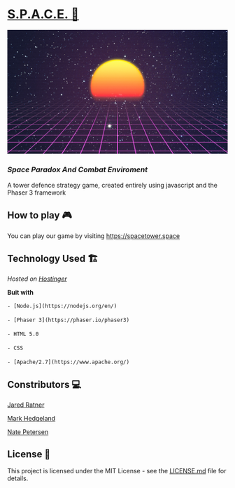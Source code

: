 # [S.P.A.C.E. :rocket:](https://spacetower.space)

![](https://raw.githubusercontent.com/OrangeB0lt/S.P.A.C.E./master/assets/web/background1.jpg)

### *Space Paradox And Combat Enviroment*

 A tower defence strategy game, created entirely using javascript and the Phaser 3 framework

## How to play :video_game:

You can play our game by visiting https://spacetower.space

## Technology Used :building_construction:

*Hosted on [Hostinger](https://hostinger.com)*

<b>Buit with</b>

    - [Node.js](https://nodejs.org/en/)
    
    - [Phaser 3](https://phaser.io/phaser3)
    
    - HTML 5.0
    
    - CSS
    
    - [Apache/2.7](https://www.apache.org/)

## Constributors :computer:

[Jared Ratner](https://twitter.com/jratnerd)

[Mark Hedgeland](https://twitter.com/MarkHedgeland)

[Nate Petersen](https://twitter.com/Natefp)

## License :memo:

This project is licensed under the MIT License - see the [LICENSE.md](https://github.com/digitsensitive/phaser3-typescript/blob/master/LICENSE) file for details.
